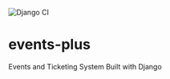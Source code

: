 ![Django CI](https://github.com/tricelex/events-plus/workflows/Django%20CI/badge.svg?branch=main)

# events-plus
Events and Ticketing System Built with Django
